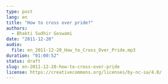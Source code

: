 ```yaml
---
type: post
lang: en
title: "How to cross over pride?"
authors:
  - Bhakti Sudhir Goswami
date: "2011-12-20"
audio:
  file: en_2011-12-20_How_to_Cross_Over_Pride.mp3
duration: "01:00:52"
status: draft
slug: en-2011-12-20-how-to-cross-over-pride
license: https://creativecommons.org/licenses/by-nc-sa/4.0/
---
```


